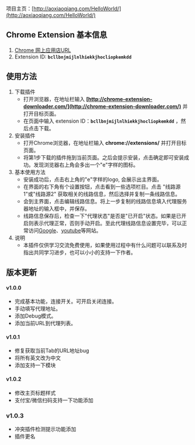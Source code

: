 项目主页：[http://aoxiaoqiang.com/HelloWorld/](http://aoxiaoqiang.com/HelloWorld/)

## Chrome Extension 基本信息

1. [Chrome 网上应用店URL](https://chrome.google.com/webstore/detail/hello-world-proxy/bcllbnjmijlnlhiekkjhocliopkemkdd)
2. Extension ID: **`bcllbnjmijlnlhiekkjhocliopkemkdd`**

## 使用方法

1. 下载插件
	+ 打开浏览器，在地址栏输入 **[http://chrome-extension-downloader.com/](http://chrome-extension-downloader.com/)** 并打开目标页面。
	+ 在页面中输入 extension ID：**`bcllbnjmijlnlhiekkjhocliopkemkdd`** ，然后点击下载。
2. 安装插件
	+ 打开Chrome浏览器，在地址栏输入 **chrome://extensions/** 并打开目标页面。
	+ 将第1步下载的插件拖到当前页面。之后会提示安装，点击确定即可安装成功。发现浏览器右上角会多出一个"e"字样的图标。
3. 基本使用方法
	+ 安装成功后，点击右上角的"e"字样的logo, 会展示出主界面。
	+ 在界面的右下角有个设置按钮，点击看到一些选项栏目。点击 "线路源1"或"线路源2" 获取相关的线路信息，然后选择并复制一条线路信息。
	+ 会到主界面，点击编辑线路信息。将上一步复制的线路信息填入代理服务器地址的输入框中，并保存。
	+ 线路信息保存后，检查一下"代理状态"是否是"已开启"状态。如果是已开启则表示代理正常，否则手动开启。至此代理线路信息设置完毕，可以正常访问[Google](http://www.google.com)、[youtube](http://www.youtube.com)等网站。
4. 说明
	+ 本插件仅供学习交流免费使用，如果使用过程中有什么问题可以联系及时指出共同学习进步，也可以小小的支持一下作者。



## 版本更新

#### v1.0.0
+ 完成基本功能，连接开关。可开启关闭连接。
+ 手动填写代理地址。
+ 添加Debug模式。
+ 添加当前URL到代理列表。

#### v1.0.1
+ 修复获取当前Tab的URL地址bug
+ 将所有英文改为中文
+ 添加支持一下模块

#### v1.0.2
+ 修改主页标题样式
+ 支付宝/微信扫码支持一下功能添加

### v1.0.3
+ 冲突插件检测提示功能添加
+ 插件更名

